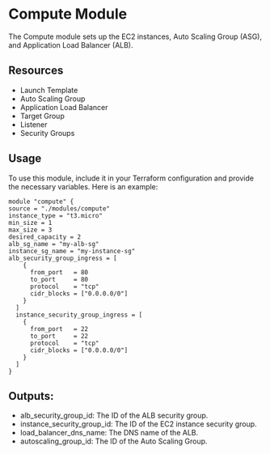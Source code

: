 # Compute Module

The Compute module sets up the EC2 instances, Auto Scaling Group (ASG), and Application Load Balancer (ALB).

## Resources

- Launch Template
- Auto Scaling Group
- Application Load Balancer
- Target Group
- Listener
-  Security Groups

## Usage

To use this module, include it in your Terraform configuration and provide the necessary variables. Here is an example:

```
module "compute" {
source = "./modules/compute"
instance_type = "t3.micro"
min_size = 1
max_size = 3
desired_capacity = 2
alb_sg_name = "my-alb-sg"
instance_sg_name = "my-instance-sg"
alb_security_group_ingress = [
    {
      from_port   = 80
      to_port     = 80
      protocol    = "tcp"
      cidr_blocks = ["0.0.0.0/0"]
    }
  ]
  instance_security_group_ingress = [
    {
      from_port   = 22
      to_port     = 22
      protocol    = "tcp"
      cidr_blocks = ["0.0.0.0/0"]
    }
  ]
}
```

## Outputs:

- alb_security_group_id: The ID of the ALB security group.
- instance_security_group_id: The ID of the EC2 instance security group.
- load_balancer_dns_name: The DNS name of the ALB.
- autoscaling_group_id: The ID of the Auto Scaling Group.

